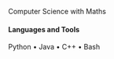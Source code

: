 Computer Science with Maths

#### Languages and Tools
<div>
      Python • Java • C++ • Bash
</div>

<!--START_SECTION:waka--><!--END_SECTION:waka-->
<!---
favourrr-a/favourrr-a is a ✨ special ✨ repository because its `README.md` (this file) appears on your GitHub profile.
You can click the Preview link to take a look at your changes.
--->
